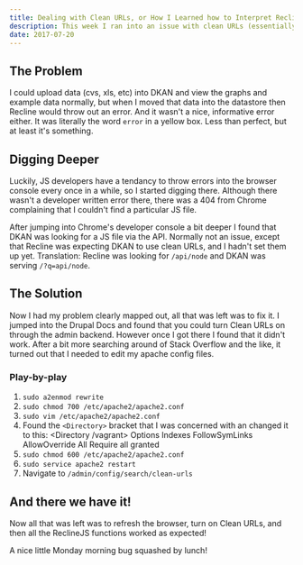 ```yaml
---
title: Dealing with Clean URLs, or How I Learned how to Interpret Recline JS Errors
description: This week I ran into an issue with clean URLs (essentially an SEO friendly URL, so no question marks, equals signs, etc) in DKAN. I stumbled onto this while attempting to fix an issue with the DKAN datastore. 
date: 2017-07-20
---
```


## The Problem

I could upload data (cvs, xls, etc) into DKAN and view the graphs and example data normally, but when I moved that data into the datastore then Recline would throw out an error. And it wasn't a nice, informative error either. It was literally the word `error` in a yellow box. Less than perfect, but at least it's something.

## Digging Deeper
Luckily, JS developers have a tendancy to throw errors into the browser console every once in a while, so I started digging there. Although there wasn't a developer written error there, there was a 404 from Chrome complaining that I couldn't find a particular JS file.

After jumping into Chrome's developer console a bit deeper I found that DKAN was looking for a JS file via the API. Normally not an issue, except that Recline was expecting DKAN to use clean URLs, and I hadn't set them up yet. Translation: Recline was looking for `/api/node` and DKAN was serving `/?q=api/node`.

## The Solution
Now I had my problem clearly mapped out, all that was left was to fix it. I jumped into the Drupal Docs and found that you could turn Clean URLs on through the admin backend. However once I got there I found that it didn't work. After a bit more searching around of Stack Overflow and the like, it turned out that I needed to edit my apache config files.

### Play-by-play

1. `sudo a2enmod rewrite`
2. `sudo chmod 700 /etc/apache2/apache2.conf`
2. `sudo vim /etc/apache2/apache2.conf`
3. Found the `<Directory>` bracket that I was concerned with an changed it to this:
	<Directory /vagrant>
		Options Indexes FollowSymLinks
		AllowOverride All
		Require all granted
	</Directory>
4. `sudo chmod 600 /etc/apache2/apache2.conf`
5. `sudo service apache2 restart`
6. Navigate to `/admin/config/search/clean-urls`

## And there we have it!
Now all that was left was to refresh the browser, turn on Clean URLs, and then all the ReclineJS functions worked as expected! 

A nice little Monday morning bug squashed by lunch!
